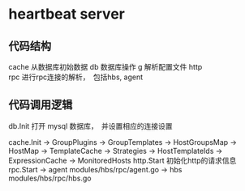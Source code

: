 # heartbeat server

## 代码结构
cache   从数据库初始数据
db      数据库操作
g       解析配置文件
http    
rpc     进行rpc连接的解析，　包括hbs, agent

## 代码调用逻辑
db.Init
    打开 mysql 数据库，　并设置相应的连接设置

cache.Init
    -> GroupPlugins
    -> GroupTemplates
    -> HostGroupsMap
    -> HostMap
    -> TemplateCache
    -> Strategies
    -> HostTemplateIds
    -> ExpressionCache
    -> MonitoredHosts
http.Start
    初始化http的请求信息
rpc.Start
    -> agent    modules/hbs/rpc/agent.go
    -> hbs      modules/hbs/rpc/hbs.go